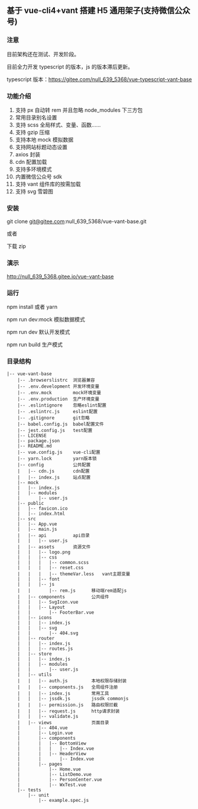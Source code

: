 ## 基于 vue-cli4+vant 搭建 H5 通用架子(支持微信公众号)

### 注意

目前架构还在测试、开发阶段。

目前全力开发 typescript 的版本，js 的版本滞后更新。

typescript 版本：https://gitee.com/null_639_5368/vue-typescript-vant-base

### 功能介绍

1. 支持 px 自动转 rem 并且忽略 node_modules 下三方包
2. 常用目录别名设置
3. 支持 scss 全局样式、变量、函数......
4. 支持 gzip 压缩
5. 支持本地 mock 模拟数据
6. 支持网站标题动态设置
7. axios 封装
8. cdn 配置加载
9. 支持多环境模式
10. 内置微信公众号 sdk
11. 支持 vant 组件库的按需加载
12. 支持 svg 雪碧图

### 安装

git clone git@gitee.com:null_639_5368/vue-vant-base.git

或者

下载 zip

### 演示

http://null_639_5368.gitee.io/vue-vant-base

### 运行

npm install 或者 yarn

npm run dev:mock 模拟数据模式

npm run dev 默认开发模式

npm run build 生产模式

### 目录结构

```
|-- vue-vant-base
    |-- .browserslistrc  浏览器兼容
    |-- .env.development 开发环境变量
    |-- .env.mock        mock环境变量
    |-- .env.production  生产环境变量
    |-- .eslintignore    忽略eslint配置
    |-- .eslintrc.js     eslint配置
    |-- .gitignore       git忽略
    |-- babel.config.js  babel配置文件
    |-- jest.config.js   test配置
    |-- LICENSE
    |-- package.json
    |-- README.md
    |-- vue.config.js    vue-cli配置
    |-- yarn.lock        yarn版本锁
    |-- config           公共配置
    |   |-- cdn.js       cdn配置
    |   |-- index.js     站点配置
    |-- mock
    |   |-- index.js
    |   |-- modules
    |       |-- user.js
    |-- public
    |   |-- favicon.ico
    |   |-- index.html
    |-- src
    |   |-- App.vue
    |   |-- main.js
    |   |-- api          api目录
    |   |   |-- user.js
    |   |-- assets       资源文件
    |   |   |-- logo.png
    |   |   |-- css
    |   |   |   |-- common.scss
    |   |   |   |-- reset.css
    |   |   |   |-- themeVar.less   vant主题变量
    |   |   |-- font
    |   |   |-- js
    |   |       |-- rem.js      移动端rem适配js
    |   |-- components          公共组件
    |   |   |-- SvgIcon.vue
    |   |   |-- Layout
    |   |       |-- FooterBar.vue
    |   |-- icons
    |   |   |-- index.js
    |   |   |-- svg
    |   |       |-- 404.svg
    |   |-- router
    |   |   |-- index.js
    |   |   |-- routes.js
    |   |-- store
    |   |   |-- index.js
    |   |   |-- modules
    |   |       |-- user.js
    |   |-- utils
    |   |   |-- auth.js         本地权限存储封装
    |   |   |-- components.js   全局组件注册
    |   |   |-- index.js        常用工具
    |   |   |-- jssdk.js        jssdk commonjs
    |   |   |-- permission.js   路由权限拦截
    |   |   |-- request.js      http请求封装
    |   |   |-- validate.js
    |   |-- views               页面目录
    |       |-- 404.vue
    |       |-- Login.vue
    |       |-- components
    |       |   |-- BottomView
    |       |   |   |-- Index.vue
    |       |   |-- HeaderView
    |       |       |-- Index.vue
    |       |-- pages
    |           |-- Home.vue
    |           |-- ListDemo.vue
    |           |-- PersonCenter.vue
    |           |-- WxTest.vue
    |-- tests
        |-- unit
            |-- example.spec.js
```
